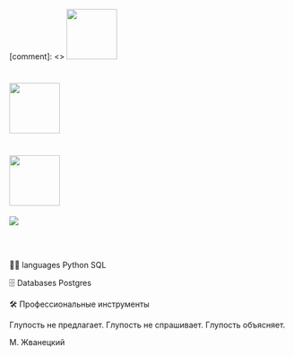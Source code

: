 <p align="center">
   
 [comment]: <>  <img src="https://i.pinimg.com/736x/4f/61/4c/4f614cf2dcbb4e21abcc78b4b148ee9f.jpg" width="90" >
 # <img src="https://cdn.dribbble.com/users/479378/screenshots/1842163/duck_logo-01.png" width="90" >
 #  <img src="https://pixy.org/src/121/1210745.png" width="90" >
  
   <a href="https://github.com/DenverCoder1/readme-typing-svg">
    <img src="https://readme-typing-svg.herokuapp.com?font=Cairo+Play&color=D3D3D3&size=50&center=true&vCenter=true&width=900&height=100&lines=-+Привет!+-;-+Меня_зовут_Кирилл+-;-+Я_занимаюсь_анализом_данных+-;-+Учусь_с&#129414;утками+-">
    
  </a>

<br><br>


👨‍💻  languages
Python SQL

🗄️ Databases
Postgres

🛠️ Профессиональные инструменты  



Глупость не предлагает. Глупость не спрашивает. Глупость объясняет.  

М. Жванецкий
